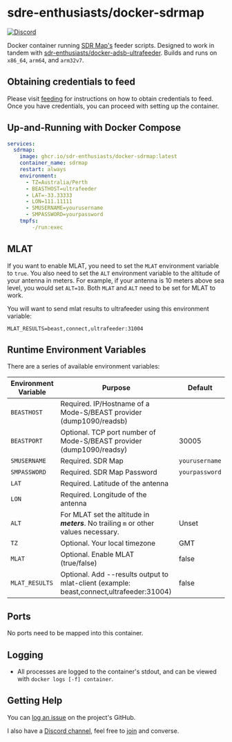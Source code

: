 # sdre-enthusiasts/docker-sdrmap

[![Discord](https://img.shields.io/discord/734090820684349521)](https://discord.gg/sTf9uYF)

Docker container running [SDR Map's](http://sdrmap.org) feeder scripts. Designed to work in tandem with [sdr-enthusiasts/docker-adsb-ultrafeeder](https://github.com/sdr-enthusiasts/docker-adsb-ultrafeeder). Builds and runs on `x86_64`, `arm64`, and `arm32v7`.

## Obtaining credentials to feed

Please visit [feeding](https://github.com/sdrmap/docs/wiki/2.1-Feeding) for instructions on how to obtain credentials to feed. Once you have credentials, you can proceed with setting up the container.

## Up-and-Running with Docker Compose

```yaml
services:
  sdrmap:
    image: ghcr.io/sdr-enthusiasts/docker-sdrmap:latest
    container_name: sdrmap
    restart: always
    environment:
      - TZ=Australia/Perth
      - BEASTHOST=ultrafeeder
      - LAT=-33.33333
      - LON=111.11111
      - SMUSERNAME=yourusername
      - SMPASSWORD=yourpassword
    tmpfs:
        -/run:exec
```

## MLAT

If you want to enable MLAT, you need to set the `MLAT` environment variable to `true`. You also need to set the `ALT` environment variable to the altitude of your antenna in meters. For example, if your antenna is 10 meters above sea level, you would set `ALT=10`. Both `MLAT` and `ALT` need to be set for MLAT to work.

You will want to send mlat results to ultrafeeder using this environment variable:

```
MLAT_RESULTS=beast,connect,ultrafeeder:31004
```

## Runtime Environment Variables

There are a series of available environment variables:

| Environment Variable | Purpose                                                                               | Default        |
| -------------------- | ------------------------------------------------------------------------------------- | -------------- |
| `BEASTHOST`          | Required. IP/Hostname of a Mode-S/BEAST provider (dump1090/readsb)                    |                |
| `BEASTPORT`          | Optional. TCP port number of Mode-S/BEAST provider (dump1090/readsy)                  | 30005          |
| `SMUSERNAME`         | Required. SDR Map                                                                     | `yourusername` |
| `SMPASSWORD`         | Required. SDR Map Password                                                            | `yourpassword` |
| `LAT`                | Required. Latitude of the antenna                                                     |                |
| `LON`                | Required. Longitude of the antenna                                                    |                |
| `ALT`                | For MLAT set the altitude in **_meters_**. No trailing `m` or other values necessary. | Unset          |
| `TZ`                 | Optional. Your local timezone                                                         | GMT            |
| `MLAT`               | Optional. Enable MLAT (true/false)                                                    | false          |
| `MLAT_RESULTS`       | Optional. Add --results output to mlat-client (example: beast,connect,ultrafeeder:31004)| false          |

## Ports

No ports need to be mapped into this container.

## Logging

- All processes are logged to the container's stdout, and can be viewed with `docker logs [-f] container`.

## Getting Help

You can [log an issue](https://github.com/sdr-enthusiasts/docker-opensky-network/issues) on the project's GitHub.

I also have a [Discord channel](https://discord.gg/sTf9uYF), feel free to [join](https://discord.gg/sTf9uYF) and converse.
